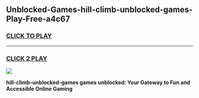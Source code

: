 
## Unblocked-Games-hill-climb-unblocked-games-Play-Free-a4c67
<h3>
<a href="https://premium76.site?title=hill-climb-unblocked-games&ref=22A">CLICK TO PLAY</a></h3>
<hr>

<h3>
<a href="https://premium76.site?title=hill-climb-unblocked-games&ref=22A">CLICK 2 PLAY</a>
  
</h3>

<a href="https://premium76.site?title=hill-climb-unblocked-games&ref=22A"><img src="https://clearcache.store/games.png"></a>


**hill-climb-unblocked-games games unblocked: Your Gateway to Fun and Accessible Online Gaming**
